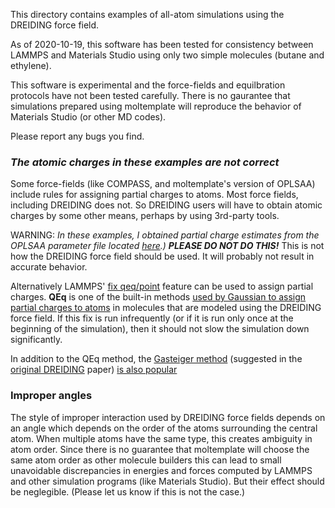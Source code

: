 This directory contains examples of all-atom simulations using the DREIDING
force field.

As of 2020-10-19, this software has been tested for consistency between LAMMPS
and Materials Studio using only two simple molecules (butane and ethylene).

This software is experimental and the force-fields and equilbration protocols
have not been tested carefully.  There is no gaurantee that simulations
prepared using moltemplate will reproduce the behavior of Materials Studio
(or other MD codes).

Please report any bugs you find.

### *The atomic charges in these examples are not correct*

Some force-fields (like COMPASS, and moltemplate's version of OPLSAA) include
rules for assigning partial charges to atoms.  Most force fields, including
DREIDING does not.  So DREIDING users will have to obtain atomic charges by
some other means, perhaps by using 3rd-party tools.

WARNING:
*In these examples, I obtained partial charge estimates
from the OPLSAA parameter file located
[here](http://dasher.wustl.edu/tinker/distribution/params/oplsaa.prm).)*
***PLEASE DO NOT DO THIS!***
This is not how the DREIDING force field should be used.
It will probably not result in accurate behavior.

Alternatively LAMMPS'
[fix qeq/point](https://lammps.sandia.gov/doc/fix_qeq.html)
feature can be used to assign partial charges.
**QEq** is one of the built-in methods
[used by Gaussian to assign partial charges to atoms](https://gaussian.com/mm/)
in molecules that are modeled using the DREIDING force field.
If this fix is run infrequently (or if it is run only once at the beginning
of the simulation), then it should not slow the simulation down significantly.

In addition to the QEq method, the
[Gasteiger method](https://doi.org/10.1016/0040-4020(80)80168-2)
(suggested in the
[original DREIDING](https://doi.org/10.1021/j100389a010) paper)
[is also popular](https://bioviacommunity.force.com/Communities_Topics?id=90638000000Gw1YAAS&name=Materials+Studio&tid=09a500000004QfAAAU#/feedtype=SINGLE_QUESTION_DETAIL)


### Improper angles

The style of improper interaction used by DREIDING force fields depends on an
angle which depends on the order of the atoms surrounding the central atom.
When multiple atoms have the same type, this creates ambiguity in atom order.
Since there is no guarantee that moltemplate will choose the same atom order
as other molecule builders this can lead to small unavoidable discrepancies
in energies and forces computed by LAMMPS and other simulation programs
(like Materials Studio).  But their effect should be neglegible.
(Please let us know if this is not the case.)
